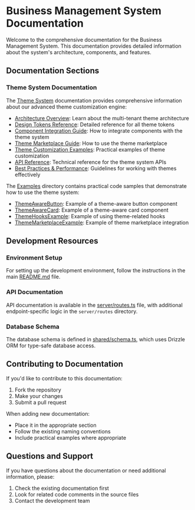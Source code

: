 # Business Management System Documentation

Welcome to the comprehensive documentation for the Business Management System. This documentation provides detailed information about the system's architecture, components, and features.

## Documentation Sections

### Theme System Documentation

The [Theme System](./theme-system/README.md) documentation provides comprehensive information about our advanced theme customization engine:

- [Architecture Overview](./theme-system/01-architecture.md): Learn about the multi-tenant theme architecture
- [Design Tokens Reference](./theme-system/02-design-tokens.md): Detailed reference for all theme tokens
- [Component Integration Guide](./theme-system/03-component-integration.md): How to integrate components with the theme system
- [Theme Marketplace Guide](./theme-system/04-theme-marketplace.md): How to use the theme marketplace
- [Theme Customization Examples](./theme-system/05-theme-customization.md): Practical examples of theme customization
- [API Reference](./theme-system/06-api-reference.md): Technical reference for the theme system APIs
- [Best Practices & Performance](./theme-system/07-best-practices.md): Guidelines for working with themes effectively

The [Examples](./theme-system/examples/README.md) directory contains practical code samples that demonstrate how to use the theme system:

- [ThemeAwareButton](./theme-system/examples/ThemeAwareButton.tsx): Example of a theme-aware button component
- [ThemeAwareCard](./theme-system/examples/ThemeAwareCard.tsx): Example of a theme-aware card component
- [ThemeHooksExample](./theme-system/examples/ThemeHooksExample.tsx): Example of using theme-related hooks
- [ThemeMarketplaceExample](./theme-system/examples/ThemeMarketplaceExample.tsx): Example of theme marketplace integration

## Development Resources

### Environment Setup

For setting up the development environment, follow the instructions in the main [README.md](../README.md) file.

### API Documentation

API documentation is available in the [server/routes.ts](../server/routes.ts) file, with additional endpoint-specific logic in the `server/routes` directory.

### Database Schema

The database schema is defined in [shared/schema.ts](../shared/schema.ts), which uses Drizzle ORM for type-safe database access.

## Contributing to Documentation

If you'd like to contribute to this documentation:

1. Fork the repository
2. Make your changes
3. Submit a pull request

When adding new documentation:
- Place it in the appropriate section
- Follow the existing naming conventions
- Include practical examples where appropriate

## Questions and Support

If you have questions about the documentation or need additional information, please:

1. Check the existing documentation first
2. Look for related code comments in the source files
3. Contact the development team